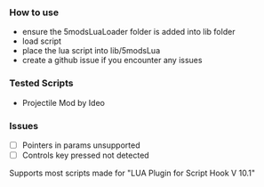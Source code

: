 ### How to use
- ensure the 5modsLuaLoader folder is added into lib folder
- load script
- place the lua script into lib/5modsLua
- create a github issue if you encounter any issues

### Tested Scripts
- Projectile Mod by Ideo

### Issues
- [ ] Pointers in params unsupported
- [ ] Controls key pressed not detected

Supports most scripts made for "LUA Plugin for Script Hook V 10.1"
